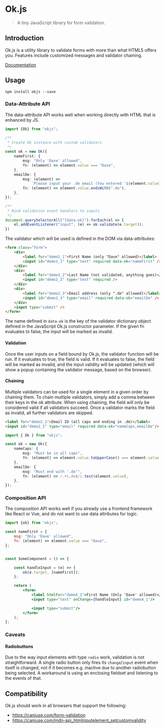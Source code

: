 # Ok.js

> A tiny JavaScript library for form validation.

## Introduction

Ok.js is a utility library to validate forms with more than what HTML5 offers you. Features include customized messages and validator chaining.

[Documentation](https://felixrilling.github.io/ok/)

## Usage

```shell
npm install okjs --save
```

### Data-Attribute API

The data-attribute API works well when working directly with HTML that is enhanced by JS.

```typescript
import {Ok} from "okjs";

/**
 * Create Ok instance with custom validators
 */
const ok = new Ok({
	nameFirst: {
		msg: "Only 'Dave' allowed",
		fn: (element) => element.value === "Dave",
	},
	emailDe: {
		msg: (element) =>
			`Please input your .de email (You entered '${element.value}')`,
		fn: (element) => element.value.endsWith(".de"),
	},
});

/**
 * Bind validation event handlers to inputs
 */
document.querySelectorAll("[data-ok]").forEach(el => {
	el.addEventListener("input", (e) => ok.validate(e.target));
})
```

The validator which will be used is defined in the DOM via data-attributes:

```html
<form class="form">
	<div>
		<label for="demo1_1">First Name (only "Dave" allowed)</label>
		<input id="demo1_1" type="text" required data-ok="nameFirst" />
	</div>
	<div>
		<label for="demo1_2">Last Name (not validated, anything goes)</label>
		<input id="demo1_2" type="text" required />
	</div>
	<div>
		<label for="demo1_3">Email address (only ".de" allowed)</label>
		<input id="demo1_3" type="email" required data-ok="emailDe" />
	</div>
	<input type="submit" />
</form>
```

The name defined in `data-ok` is the key of the validator dictionary object defined in the JavaScript Ok.js constructor parameter. If the given fn evaluates to false, the input will be marked as invalid.

#### Validation

Once the user inputs on a field bound by Ok.js, the validator function will be run. If it evaluates to true, the field is valid. If it evaluates to false, the field will be marked as invalid, and the input validity will be updated (which will show a popup containing the validator message, based on the browser).

#### Chaining

Multiple validators can be used for a single element in a given order by chaining them. To chain multiple validators, simply add a comma between their keys in the ok attribute. When using chaining, the field will only be considered valid if all validators succeed. Once a validator marks the field as invalid, all further validators are skipped.

```html
<label for="demo2_1">Email ID (all caps and ending in .de)</label>
<input id="demo2_1" type="email" required data-ok="nameCaps,emailDe"/>
```

```typescript
import { Ok } from "okjs";

const ok = new Ok({
	nameCaps: {
		msg: "Must be in all caps",
		fn: (element) => element.value.toUpperCase() === element.value,
	},
	emailDe: {
		msg: "Must end with '.de'",
		fn: (element) => /.+\.de$/i.test(element.value),
	},
});
```

### Composition API

The composition API works well if you already use a frontend framework like React or Vue, and do not want to use data attributes for logic.

```jsx
import {ok} from "okjs";

const nameFirst = {
    msg: "Only 'Dave' allowed",
    fn: (element) => element.value === "Dave",
};


const SomeComponent = () => {

    const handleInput = (e) => {
        ok(e.target, [nameFirst]);
    };

    return (
        <form>
            <label htmlFor="demo4_1">First Name (Only 'Dave' allowed)</label>
            <input type="text" onChange={handleInput} id="demo4_1"/>

            <input type="submit"/>
        </form>
    );
};

```

### Caveats

#### Radiobuttons

Due to the way input elements with type `radio` work, validation is not straightforward. A single radio button only fires its `change`/`input` event when itself is changed, not if it becomes e.g. inactive due to another radiobutton being selected. A workaround is using an enclosing fieldset and listening to the events of that.

## Compatibility

Ok.js should work in all browsers that support the following:

-   <https://caniuse.com/form-validation>
-   <https://caniuse.com/mdn-api_htmlinputelement_setcustomvalidity>

